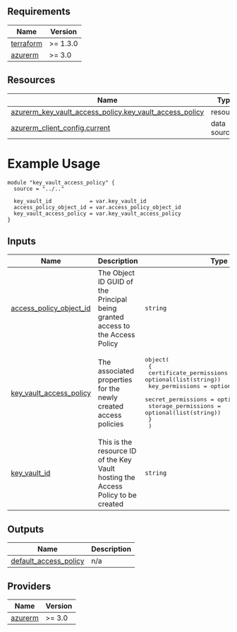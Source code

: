<!-- BEGIN_TF_DOCS -->

## Requirements

| Name | Version |
|------|---------|
| <a name="requirement_terraform"></a> [terraform](#requirement\_terraform) | >= 1.3.0 |
| <a name="requirement_azurerm"></a> [azurerm](#requirement\_azurerm) | >= 3.0 |

## Resources

| Name | Type |
|------|------|
| [azurerm_key_vault_access_policy.key_vault_access_policy](https://registry.terraform.io/providers/hashicorp/azurerm/latest/docs/resources/key_vault_access_policy) | resource |
| [azurerm_client_config.current](https://registry.terraform.io/providers/hashicorp/azurerm/latest/docs/data-sources/client_config) | data source |

# Example Usage

```hcl
module "key_vault_access_policy" {
  source = "../.."

  key_vault_id            = var.key_vault_id
  access_policy_object_id = var.access_policy_object_id
  key_vault_access_policy = var.key_vault_access_policy
}
```
## Inputs

| Name | Description | Type | Default | Required |
|------|-------------|------|---------|:--------:|
| <a name="input_access_policy_object_id"></a> [access\_policy\_object\_id](#input\_access\_policy\_object\_id) | The Object ID GUID of the Principal being granted access to the Access Policy | `string` | n/a | yes |
| <a name="input_key_vault_access_policy"></a> [key\_vault\_access\_policy](#input\_key\_vault\_access\_policy) | The associated properties for the newly created access policies | <pre>object(<br>    {<br>      certificate_permissions = optional(list(string))<br>      key_permissions         = optional(list(string))<br>      secret_permissions      = optional(list(string))<br>      storage_permissions     = optional(list(string))<br>    }<br>  )</pre> | n/a | yes |
| <a name="input_key_vault_id"></a> [key\_vault\_id](#input\_key\_vault\_id) | This is the resource ID of the Key Vault hosting the Access Policy to be created | `string` | n/a | yes |

## Outputs

| Name | Description |
|------|-------------|
| <a name="output_default_access_policy"></a> [default\_access\_policy](#output\_default\_access\_policy) | n/a |

## Providers

| Name | Version |
|------|---------|
| <a name="provider_azurerm"></a> [azurerm](#provider\_azurerm) | >= 3.0 |
<!-- END_TF_DOCS -->